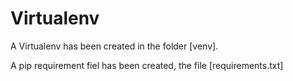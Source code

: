 # Virtualenv

A Virtualenv has been created in the folder [venv].

A pip requirement fiel has been created, the file [requirements.txt]
